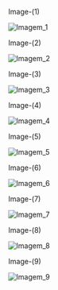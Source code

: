 
Image-(1)

![Imagem_1](https://github.com/TassianaMilka/Html-and-Css-Projects/assets/114196099/76a87016-3cdc-41af-93eb-b22bd187e11d)

Image-(2)

![Imagem_2](https://github.com/TassianaMilka/Html-and-Css-Projects/assets/114196099/2697c41d-f72e-46c7-a210-2bf201c39a0d)

Image-(3)

![Imagem_3](https://github.com/TassianaMilka/Html-and-Css-Projects/assets/114196099/b465bc23-4a02-43ec-9154-616514d2e8ab)


Image-(4)

![Imagem_4](https://github.com/TassianaMilka/Html-and-Css-Projects/assets/114196099/5dc556b5-e5e7-41ec-95ac-ff0309fb24d2)

Image-(5)


![Imagem_5](https://github.com/TassianaMilka/Html-and-Css-Projects/assets/114196099/9820215d-8f18-4b19-9dac-90a34f0cde29)


Image-(6)

![Imagem_6](https://github.com/TassianaMilka/Html-and-Css-Projects/assets/114196099/81309298-9301-4db9-95ba-2ae38943c575)


Image-(7)

![Imagem_7](https://github.com/TassianaMilka/Html-and-Css-Projects/assets/114196099/892f3a33-9b8f-4d0e-a53f-87ce46a39e20)


Image-(8)

![Imagem_8](https://github.com/TassianaMilka/Html-and-Css-Projects/assets/114196099/2ee01ab0-319b-4aab-923b-fcc1b670ea49)

Image-(9)


![Imagem_9](https://github.com/TassianaMilka/Html-and-Css-Projects/assets/114196099/c65a19d8-82b2-416e-9e4f-bbb496792388)

